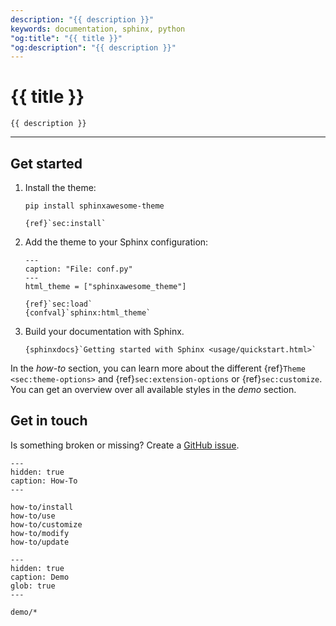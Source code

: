 ```yaml
---
description: "{{ description }}"
keywords: documentation, sphinx, python
"og:title": "{{ title }}"
"og:description": "{{ description }}"
---
```


<!-- vale Google.Headings = NO -->

# {{ title }}

<!-- vale Google.Headings = YES -->

```{rst-class} lead
{{ description }}
```

---

## Get started

1. Install the theme:

   ```shell-session
   pip install sphinxawesome-theme
   ```

   ```{seealso}
   {ref}`sec:install`
   ```

2. Add the theme to your Sphinx configuration:

   ```{code-block} python
   ---
   caption: "File: conf.py"
   ---
   html_theme = ["sphinxawesome_theme"]
   ```

   ```{seealso}
   {ref}`sec:load`
   {confval}`sphinx:html_theme`
   ```

3. Build your documentation with Sphinx.

   ```{seealso}
   {sphinxdocs}`Getting started with Sphinx <usage/quickstart.html>`
   ```

In the _how-to_ section, you can learn more about the different
{ref}`Theme <sec:theme-options>` and
{ref}`sec:extension-options` or
{ref}`sec:customize`.
You can get an overview over all available styles in the _demo_ section.

## Get in touch

Is something broken or missing?
Create a [GitHub issue](https://github.com/kai687/sphinxawesome-theme/issues/new).

<!-- vale Google.Headings = NO -->
<!-- vale 18F.Headings = NO -->

```{toctree}
---
hidden: true
caption: How-To
---

how-to/install
how-to/use
how-to/customize
how-to/modify
how-to/update
```

```{toctree}
---
hidden: true
caption: Demo
glob: true
---

demo/*
```
